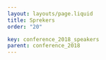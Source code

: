 ```yaml
---
layout: layouts/page.liquid
title: Sprekers
order: "20" 

key: conference_2018_speakers
parent: conference_2018
---
```

